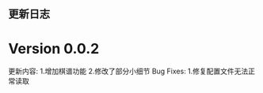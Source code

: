 ## **更新日志**  
# Version 0.0.2  
  更新内容:
    1.增加棋谱功能
    2.修改了部分小细节
  Bug Fixes:
    1.修复配置文件无法正常读取
